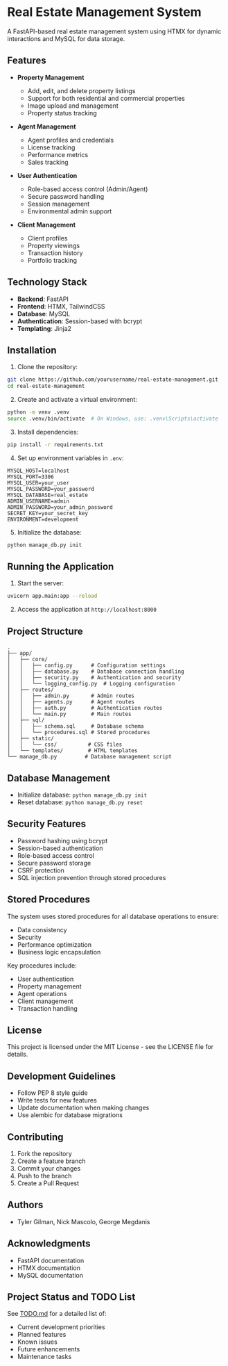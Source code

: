 # Real Estate Management System

A FastAPI-based real estate management system using HTMX for dynamic interactions and MySQL for data storage.

## Features

- **Property Management**
  - Add, edit, and delete property listings
  - Support for both residential and commercial properties
  - Image upload and management
  - Property status tracking

- **Agent Management**
  - Agent profiles and credentials
  - License tracking
  - Performance metrics
  - Sales tracking

- **User Authentication**
  - Role-based access control (Admin/Agent)
  - Secure password handling
  - Session management
  - Environmental admin support

- **Client Management**
  - Client profiles
  - Property viewings
  - Transaction history
  - Portfolio tracking

## Technology Stack

- **Backend**: FastAPI
- **Frontend**: HTMX, TailwindCSS
- **Database**: MySQL
- **Authentication**: Session-based with bcrypt
- **Templating**: Jinja2

## Installation

1. Clone the repository:
```bash
git clone https://github.com/yourusername/real-estate-management.git
cd real-estate-management
```

2. Create and activate a virtual environment:
```bash
python -m venv .venv
source .venv/bin/activate  # On Windows, use: .venv\Scripts\activate
```

3. Install dependencies:
```bash
pip install -r requirements.txt
```

4. Set up environment variables in `.env`:
```env
MYSQL_HOST=localhost
MYSQL_PORT=3306
MYSQL_USER=your_user
MYSQL_PASSWORD=your_password
MYSQL_DATABASE=real_estate
ADMIN_USERNAME=admin
ADMIN_PASSWORD=your_admin_password
SECRET_KEY=your_secret_key
ENVIRONMENT=development
```

5. Initialize the database:
```bash
python manage_db.py init
```

## Running the Application

1. Start the server:
```bash
uvicorn app.main:app --reload
```

2. Access the application at `http://localhost:8000`

## Project Structure

```
.
├── app/
│   ├── core/
│   │   ├── config.py      # Configuration settings
│   │   ├── database.py    # Database connection handling
│   │   ├── security.py    # Authentication and security
│   │   └── logging_config.py  # Logging configuration
│   ├── routes/
│   │   ├── admin.py       # Admin routes
│   │   ├── agents.py      # Agent routes
│   │   ├── auth.py        # Authentication routes
│   │   └── main.py        # Main routes
│   ├── sql/
│   │   ├── schema.sql     # Database schema
│   │   └── procedures.sql # Stored procedures
│   ├── static/
│   │   └── css/          # CSS files
│   └── templates/        # HTML templates
└── manage_db.py         # Database management script
```

## Database Management

- Initialize database: `python manage_db.py init`
- Reset database: `python manage_db.py reset`

## Security Features

- Password hashing using bcrypt
- Session-based authentication
- Role-based access control
- Secure password storage
- CSRF protection
- SQL injection prevention through stored procedures

## Stored Procedures

The system uses stored procedures for all database operations to ensure:
- Data consistency
- Security
- Performance optimization
- Business logic encapsulation

Key procedures include:
- User authentication
- Property management
- Agent operations
- Client management
- Transaction handling

## License

This project is licensed under the MIT License - see the LICENSE file for details.

## Development Guidelines

- Follow PEP 8 style guide
- Write tests for new features
- Update documentation when making changes
- Use alembic for database migrations

## Contributing

1. Fork the repository
2. Create a feature branch
3. Commit your changes
4. Push to the branch
5. Create a Pull Request

## Authors

- Tyler Gilman, Nick Mascolo, George Megdanis

## Acknowledgments

- FastAPI documentation
- HTMX documentation
- MySQL documentation

## Project Status and TODO List

See [TODO.md](TODO.md) for a detailed list of:
- Current development priorities
- Planned features
- Known issues
- Future enhancements
- Maintenance tasks
